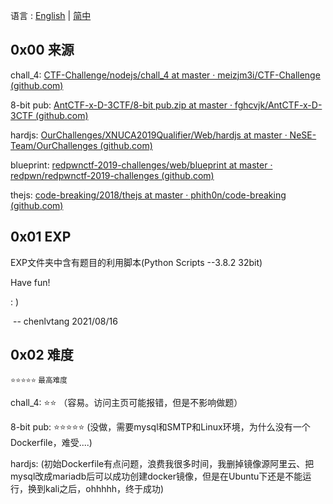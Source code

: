 语言 : [English](./README.md) | [简中](./README.zh-CN.md)

## 0x00 来源

chall_4: [CTF-Challenge/nodejs/chall_4 at master · meizjm3i/CTF-Challenge (github.com)](https://github.com/meizjm3i/CTF-Challenge/tree/master/nodejs/chall_4)

8-bit pub: [AntCTF-x-D-3CTF/8-bit pub.zip at master · fghcvjk/AntCTF-x-D-3CTF (github.com)](https://github.com/fghcvjk/AntCTF-x-D-3CTF/blob/master/web/)

hardjs: [OurChallenges/XNUCA2019Qualifier/Web/hardjs at master · NeSE-Team/OurChallenges (github.com)](https://github.com/NeSE-Team/OurChallenges/tree/master/XNUCA2019Qualifier/Web/hardjs)

blueprint: [redpwnctf-2019-challenges/web/blueprint at master · redpwn/redpwnctf-2019-challenges (github.com)](https://github.com/redpwn/redpwnctf-2019-challenges/tree/master/web/blueprint)

thejs: [code-breaking/2018/thejs at master · phith0n/code-breaking (github.com)](https://github.com/phith0n/code-breaking/tree/master/2018/thejs)

## 0x01 EXP

EXP文件夹中含有题目的利用脚本(Python Scripts --3.8.2 32bit) 

Have fun! 

: )

​																													-- chenlvtang 2021/08/16

## 0x02 难度

<small>⭐⭐⭐⭐⭐ 最高难度</small>

chall_4: ⭐⭐ （容易。访问主页可能报错，但是不影响做题）

8-bit pub: ⭐⭐⭐⭐⭐ (没做，需要mysql和SMTP和Linux环境，为什么没有一个Dockerfile，难受....)

hardjs: (初始Dockerfile有点问题，浪费我很多时间，我删掉镜像源阿里云、把mysql改成mariadb后可以成功创建docker镜像，但是在Ubuntu下还是不能运行，换到kali之后，ohhhhh，终于成功)

